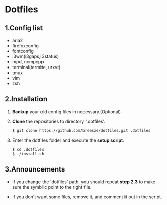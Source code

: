 # Dotfiles

## 1.Config list

- aria2
- firefoxconfig
- fontconfig
- i3wm(i3gaps,i3status)
- mpd, ncmpcpp
- terminal(termite, urxvt)
- tmux
- vim
- zsh

## 2.Installation

1. **Backup** your old config files in necessary.(Optional)

2. **Clone** the repositories to directory '.dotfiles'.

    ```shell
    $ git clone https://github.com/breesze/dotfiles.git .dotfiles
    ```

3. Enter the dotfiles folder and execute the **setup script**.

    ```shell
    $ cd .dotfiles
    $ ./install.sh
    ```
## 3.Announcements
- If you change the 'dotfiles' path, you should repeat **step 2.3** to make sure
   the symblic point to the right file.

- If you don't want some files, remove it, and comment it out in the script.

